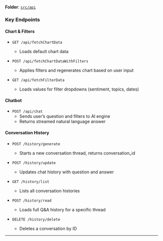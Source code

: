 <!-- ##  API Overview -->

 **Folder**: [`src/api`](https://github.com/microsoft/Conversation-Knowledge-Mining-Solution-Accelerator/tree/main/src/api)

###  Key Endpoints

####  Chart & Filters

- `GET /api/fetchChartData`
    - Loads default chart data

- `POST /api/fetchChartDataWithFilters`
    - Applies filters and regenerates chart based on user input

- `GET /api/fetchFilterData`
    - Loads values for filter dropdowns (sentiment, topics, dates)

####  Chatbot

- `POST /api/chat`
    - Sends user’s question and filters to AI engine
    - Returns streamed natural language answer

####  Conversation History

- `POST /history/generate`
    - Starts a new conversation thread, returns conversation_id

- `POST /history/update`
    - Updates chat history with question and answer

- `GET /history/list`
    - Lists all conversation histories

- `POST /history/read`
    - Loads full Q&A history for a specific thread

- `DELETE /history/delete`
    - Deletes a conversation by ID



---

<!-- ##  Architecture to Code Mapping

| Component                          | Location                        |
|-----------------------------------|----------------------------------|
| Web Front-End                     | `src/web-app`                    |
| API Layer                         | `src/api`                        |
| Azure OpenAI + Semantic Kernel    | `src/api/conversationInsightsProcessor` |
| Chart Data Processing             | `src/api/chartProcessor/`        |
| Vector Search + SQL               | `src/api/vectorIndexer/`        |
| Cosmos DB for History             | Handled in `history` endpoints   |

--- -->